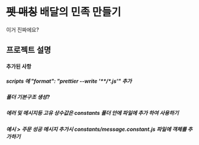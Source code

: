 # ~~펫 매칭~~ 배달의 민족 만들기 
이거 진짜에요?

## 프로젝트 설명









#### 추가된 사항

##### scripts 에 "format": "prettier --write '**/*.js'" 추가
##### 폴더 기본구조 생성?
##### 에러 및 메시지등 고유 상수값은 constants 폴더 안에 파일에 추가 하여 사용하기
##### 예시 > 주문 성공 메시지 추가시 constants/message.constant.js 파일에 객체를 추가하기
